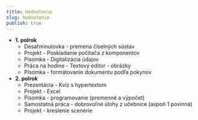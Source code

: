 ```yaml
---
title: Hodnotenie
slug: hodnotenie
publish: true 
---
```


- **1. polrok**
    - Desaťminutovka - premena číselných sústav
    - Projekt - Poskladanie počítača z komponentov
    - Písomka - Digitalizácia údajov
    - Práca na hodine - Textový editor - obrázky
    - Písomka - formátovanie dokumentu podľa pokynov
- **2. polrok**
    - Prezentácia - Kvíz s hypertextom
    - Projekt - Excel
    - Písomka - programovanie (premenné a výpočet)
    - Samostatná práca - dobrovoľné úlohy z učebnice (aspoň 1 povinná)
    - Projekt - kreslenie scenérie
